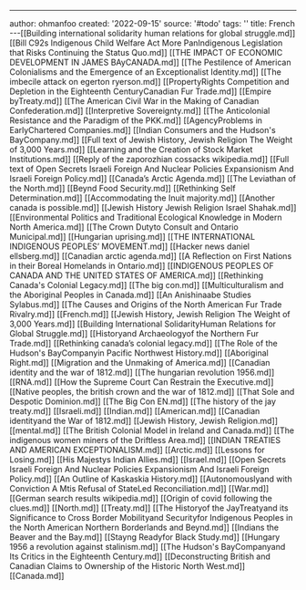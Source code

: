 ---
author: ohmanfoo
created: '2022-09-15'
source: '#todo'
tags: ''
title: French
---[[Building international solidarity human relations for global struggle.md]]
[[Bill C92s Indigenous Child Welfare Act More PanIndigenous Legislation that Risks Continuing the Status Quo.md]]
[[THE IMPACT OF ECONOMIC DEVELOPMENT IN JAMES BAyCANADA.md]]
[[The Pestilence of American Colonialisms and the Emergence of an Exceptionalist Identity.md]]
[[The imbecile attack on egerton ryerson.md]]
[[PropertyRights Competition and Depletion in the Eighteenth CenturyCanadian Fur Trade.md]]
[[Empire byTreaty.md]]
[[The American Civil War in the Making of Canadian Confederation.md]]
[[Interpretive Sovereignty.md]]
[[The Anticolonial Resistance and the Paradigm of the PKK.md]]
[[AgencyProblems in EarlyChartered Companies.md]]
[[Indian Consumers and the Hudson's BayCompany.md]]
[[Full text of Jewish History, Jewish Religion The Weight of 3,000 Years.md]]
[[Learning and the Creation of Stock Market Institutions.md]]
[[Reply of the zaporozhian cossacks wikipedia.md]]
[[Full text of Open Secrets Israeli Foreign And Nuclear Policies Expansionism And Israeli Foreign Policy.md]]
[[Canada’s Arctic Agenda.md]]
[[The Leviathan of the North.md]]
[[Beynd Food Security.md]]
[[Rethinking Self Determination.md]]
[[Accommodating the Inuit majority.md]]
[[Another canada is possible.md]]
[[Jewish History Jewish Religion Israel Shahak.md]]
[[Environmental Politics and Traditional Ecological Knowledge in Modern North America.md]]
[[The Crown Dutyto Consult and Ontario Municipal.md]]
[[Hungarian uprising.md]]
[[THE INTERNATIONAL INDIGENOUS PEOPLES’ MOVEMENT.md]]
[[Hacker news daniel ellsberg.md]]
[[Canadian arctic agenda.md]]
[[A Reflection on First Nations in their Boreal Homelands in Ontario.md]]
[[INDIGENOUS PEOPLES OF CANADA AND THE UNITED STATES OF AMERICA.md]]
[[Rethinking Canada's Colonial Legacy.md]]
[[The big con.md]]
[[Multiculturalism and the Aboriginal Peoples in Canada.md]]
[[An Anishinaabe Studies Sylabus.md]]
[[The Causes and Origins of the North American Fur Trade Rivalry.md]]
[[French.md]]
[[Jewish History, Jewish Religion The Weight of 3,000 Years.md]]
[[Building International SolidarityHuman Relations for Global Struggle.md]]
[[Historyand Archaeologyof the Northern Fur Trade.md]]
[[Rethinking canada’s colonial legacy.md]]
[[The Role of the Hudson's BayCompanyin Pacific Northwest History.md]]
[[Aboriginal Right.md]]
[[Migration and the Unmaking of America.md]]
[[Canadian identity and the war of 1812.md]]
[[The hungarian revolution 1956.md]]
[[RNA.md]]
[[How the Supreme Court Can Restrain the Executive.md]]
[[Native peoples, the british crown and the war of 1812.md]]
[[That Sole and Despotic Dominion.md]]
[[The Big Con EN.md]]
[[The history of the jay treaty.md]]
[[Israeli.md]]
[[Indian.md]]
[[American.md]]
[[Canadian identityand the War of 1812.md]]
[[Jewish History, Jewish Religion.md]]
[[mental.md]]
[[The British Colonial Model in Ireland and Canada.md]]
[[The indigenous women miners of the Driftless Area.md]]
[[INDIAN TREATIES AND AMERICAN EXCEPTIONALISM.md]]
[[Arctic.md]]
[[Lessons for Losing.md]]
[[His Majestys Indian Allies.md]]
[[Israel.md]]
[[Open Secrets Israeli Foreign And Nuclear Policies Expansionism And Israeli Foreign Policy.md]]
[[An Outline of Kaskaskia History.md]]
[[Autonomouslyand with Conviction A Mtis Refusal of StateLed Reconciliation.md]]
[[War.md]]
[[German search results wikipedia.md]]
[[Origin of covid following the clues.md]]
[[North.md]]
[[Treaty.md]]
[[The Historyof the JayTreatyand its Significance to Cross Border Mobilityand Securityfor Indigenous Peoples in the North American Northern Borderlands and Beynd.md]]
[[Indians the Beaver and the Bay.md]]
[[Stayng Readyfor Black Study.md]]
[[Hungary 1956 a revolution against stalinism.md]]
[[The Hudson's BayCompanyand Its Critics in the Eighteenth Century.md]]
[[Deconstructing British and Canadian Claims to Ownership of the Historic North West.md]]
[[Canada.md]]
